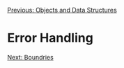 [Previous: Objects and Data Structures](objects-and-data-structures.md)

# Error Handling

[Next: Boundries](boundries.md)
